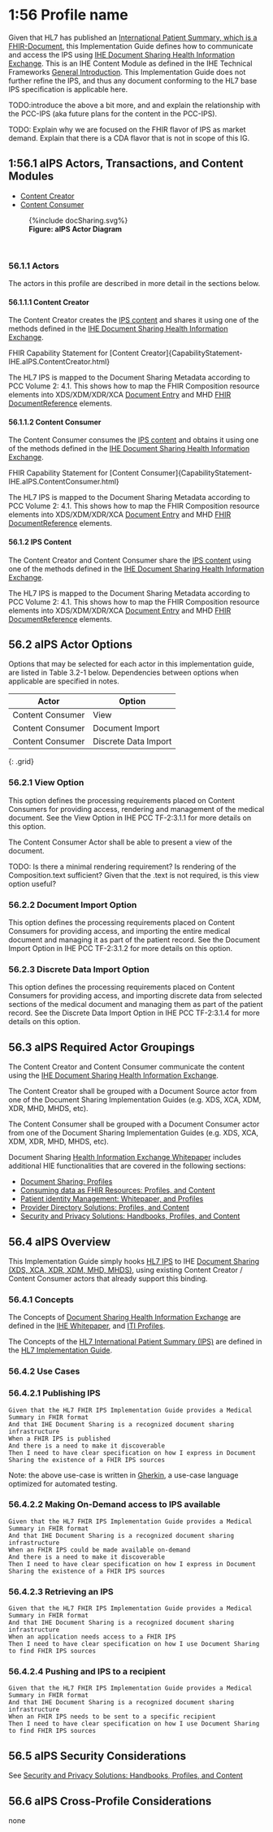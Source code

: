 
# 1:56 Profile name

Given that HL7 has published an [International Patient Summary, which is a FHIR-Document](http://hl7.org/fhir/uv/ips/), this Implementation Guide defines how to communicate and access the IPS using [IHE Document Sharing Health Information Exchange](https://profiles.ihe.net/ITI/HIE-Whitepaper/index.html). This is an IHE Content Module as defined in the IHE Technical Frameworks [General Introduction](https://profiles.ihe.net/GeneralIntro/). This Implementation Guide does not further refine the IPS, and thus any document conforming to the HL7 base IPS specification is applicable here.

TODO:introduce the above a bit more, and and explain the relationship with the PCC-IPS (aka future plans for the content in the PCC-IPS).

TODO: Explain why we are focused on the FHIR flavor of IPS as market demand. Explain that there is a CDA flavor that is not in scope of this IG.

## 1:56.1 aIPS Actors, Transactions, and Content Modules

<a name="actors-and-transactions"> </a>

- [Content Creator](#creator)
- [Content Consumer](#consumer)

<figure>
{%include docSharing.svg%}
<figcaption><b>Figure: aIPS Actor Diagram</b></figcaption>
</figure>
<br clear="all">

### 56.1.1 Actors
The actors in this profile are described in more detail in the sections below.

<a name="creator"> </a>

#### 56.1.1.1 Content Creator

The Content Creator creates the [IPS content](http://hl7.org/fhir/uv/ips/) and shares it using one of the methods defined in the [IHE Document Sharing Health Information Exchange](https://profiles.ihe.net/ITI/HIE-Whitepaper/index.html).

FHIR Capability Statement for [Content Creator]{CapabilityStatement-IHE.aIPS.ContentCreator.html}

The HL7 IPS is mapped to the Document Sharing Metadata according to PCC Volume 2: 4.1. This shows how to map the FHIR Composition resource elements into XDS/XDM/XDR/XCA [Document Entry](https://profiles.ihe.net/ITI/TF/Volume3/ch-4.2.html#4.2) and MHD [FHIR DocumentReference](https://profiles.ihe.net/ITI/MHD/32_fhir_maps.html) elements.

<a name="consumer"> </a>

#### 56.1.1.2 Content Consumer

The Content Consumer consumes the [IPS content](http://hl7.org/fhir/uv/ips/) and obtains it using one of the methods defined in the [IHE Document Sharing Health Information Exchange](https://profiles.ihe.net/ITI/HIE-Whitepaper/index.html).

FHIR Capability Statement for [Content Consumer]{CapabilityStatement-IHE.aIPS.ContentConsumer.html}

The HL7 IPS is mapped to the Document Sharing Metadata according to PCC Volume 2: 4.1. This shows how to map the FHIR Composition resource elements into XDS/XDM/XDR/XCA [Document Entry](https://profiles.ihe.net/ITI/TF/Volume3/ch-4.2.html#4.2) and MHD [FHIR DocumentReference](https://profiles.ihe.net/ITI/MHD/32_fhir_maps.html) elements.

#### 56.1.2 IPS Content

The Content Creator and Content Consumer share the [IPS content](http://hl7.org/fhir/uv/ips/) using one of the methods defined in the [IHE Document Sharing Health Information Exchange](https://profiles.ihe.net/ITI/HIE-Whitepaper/index.html).

The HL7 IPS is mapped to the Document Sharing Metadata according to PCC Volume 2: 4.1. This shows how to map the FHIR Composition resource elements into XDS/XDM/XDR/XCA [Document Entry](https://profiles.ihe.net/ITI/TF/Volume3/ch-4.2.html#4.2) and MHD [FHIR DocumentReference](https://profiles.ihe.net/ITI/MHD/32_fhir_maps.html) elements.

<a name="actor-options"> </a>

## 56.2 aIPS Actor Options

Options that may be selected for each actor in this implementation guide, are listed in Table 3.2-1 below. Dependencies
between options when applicable are specified in notes.

|     Actor        |      Option          |
|------------------|----------------------|
| Content Consumer | View                 |
| Content Consumer | Document Import      |
| Content Consumer | Discrete Data Import |
{: .grid}

### 56.2.1 View Option

This option defines the processing requirements placed on Content Consumers for providing
access, rendering and management of the medical document. See the View Option in IHE PCC
TF-2:3.1.1 for more details on this option.

The Content Consumer Actor shall be able to present a view of the document.

TODO: Is there a minimal rendering requirement? Is rendering of the Composition.text sufficient? Given that the .text is not required, is this view option useful?

### 56.2.2 Document Import Option

This option defines the processing requirements placed on Content Consumers for providing
access, and importing the entire medical document and managing it as part of the patient record.
See the Document Import Option in IHE PCC TF-2:3.1.2 for more details on this option.

### 56.2.3 Discrete Data Import Option

This option defines the processing requirements placed on Content Consumers for providing
access, and importing discrete data from selected sections of the medical document and
managing them as part of the patient record. See the Discrete Data Import Option in IHE PCC
TF-2:3.1.4 for more details on this option.

<a name="required-groupings"> </a>

## 56.3 aIPS Required Actor Groupings

The Content Creator and Content Consumer communicate the content using the [IHE Document Sharing Health Information Exchange](https://profiles.ihe.net/ITI/HIE-Whitepaper/index.html).

The Content Creator shall be grouped with a Document Source actor from one of the Document Sharing Implementation Guides (e.g. XDS, XCA, XDM, XDR, MHD, MHDS, etc).

The Content Consumer shall be grouped with a Document Consumer actor from one of the Document Sharing Implementation Guides (e.g. XDS, XCA, XDM, XDR, MHD, MHDS, etc).

Document Sharing [Health Information Exchange Whitepaper](https://profiles.ihe.net/ITI/HIE-Whitepaper/index.html) includes additional HIE functionalities that are covered in the following sections:
- [Document Sharing: Profiles](https://profiles.ihe.net/ITI/HIE-Whitepaper/index.html#3-document-sharing-profiles)
- [Consuming data as FHIR Resources: Profiles, and Content](https://profiles.ihe.net/ITI/HIE-Whitepaper/index.html#4-consuming-data-as-fhir-resources)
- [Patient identity Management: Whitepaper, and Profiles](https://profiles.ihe.net/ITI/HIE-Whitepaper/index.html#5-patient-identity-management)
- [Provider Directory Solutions: Profiles, and Content](https://profiles.ihe.net/ITI/HIE-Whitepaper/index.html#6-common-provider-directory)
- [Security and Privacy Solutions: Handbooks, Profiles, and Content](https://profiles.ihe.net/ITI/HIE-Whitepaper/index.html#7-security-and-privacy)

<a name="overview"> </a>

## 56.4 aIPS Overview

This Implementation Guide simply hooks [HL7 IPS](http://hl7.org/fhir/uv/ips/index.html) to IHE [Document Sharing (XDS, XCA, XDR, XDM, MHD, MHDS)](https://profiles.ihe.net/ITI/HIE-Whitepaper/index.html), using existing Content Creator / Content Consumer actors that already support this binding.

### 56.4.1 Concepts

The Concepts of [Document Sharing Health Information Exchange](https://profiles.ihe.net/ITI/HIE-Whitepaper/index.html) are defined in the [IHE Whitepaper](https://profiles.ihe.net/ITI/HIE-Whitepaper/index.html), and [ITI Profiles](https://profiles.ihe.net/ITI/).

The Concepts of the [HL7 International Patient Summary (IPS)](http://hl7.org/fhir/uv/ips/index.html) are defined in the [HL7 Implementation Guide](http://hl7.org/fhir/uv/ips/index.html).

### 56.4.2 Use Cases

### 56.4.2.1 Publishing IPS

```Gherkin
Given that the HL7 FHIR IPS Implementation Guide provides a Medical Summary in FHIR format
And that IHE Document Sharing is a recognized document sharing infrastructure
When a FHIR IPS is published
And there is a need to make it discoverable
Then I need to have clear specification on how I express in Document Sharing the existence of a FHIR IPS sources
```

Note: the above use-case is written in [Gherkin](https://cucumber.io/docs/gherkin/), a use-case language optimized for automated testing.

### 56.4.2.2  Making On-Demand access to IPS available

```Gherkin
Given that the HL7 FHIR IPS Implementation Guide provides a Medical Summary in FHIR format
And that IHE Document Sharing is a recognized document sharing infrastructure
When an FHIR IPS could be made available on-demand
And there is a need to make it discoverable
Then I need to have clear specification on how I express in Document Sharing the existence of a FHIR IPS sources
```

### 56.4.2.3  Retrieving an IPS

```Gherkin
Given that the HL7 FHIR IPS Implementation Guide provides a Medical Summary in FHIR format
And that IHE Document Sharing is a recognized document sharing infrastructure
When an application needs access to a FHIR IPS
Then I need to have clear specification on how I use Document Sharing to find FHIR IPS sources
```

### 56.4.2.4  Pushing and IPS to a recipient

```Gherkin
Given that the HL7 FHIR IPS Implementation Guide provides a Medical Summary in FHIR format
And that IHE Document Sharing is a recognized document sharing infrastructure
When an FHIR IPS needs to be sent to a specific recipient
Then I need to have clear specification on how I use Document Sharing to find FHIR IPS sources
```

<a name="security-considerations"> </a>

## 56.5 aIPS Security Considerations

See [Security and Privacy Solutions: Handbooks, Profiles, and Content](https://profiles.ihe.net/ITI/HIE-Whitepaper/index.html#7-security-and-privacy)

<a name="other-grouping"> </a>

## 56.6 aIPS Cross-Profile Considerations

none

